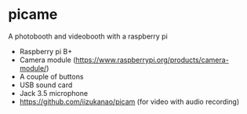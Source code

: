 # picame
A photobooth and videobooth with a raspberry pi
* Raspberry pi B+
* Camera module (https://www.raspberrypi.org/products/camera-module/)
* A couple of buttons
* USB sound card
* Jack 3.5 microphone
* https://github.com/iizukanao/picam (for video with audio recording)
